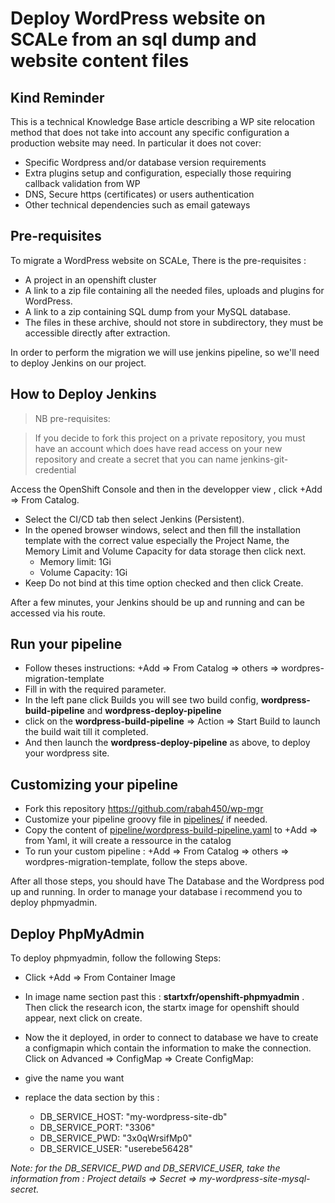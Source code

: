 # Deploy WordPress website on SCALe from an sql dump and website content files

## Kind Reminder

This is a technical Knowledge Base article describing a WP site relocation method that does not take into account any specific configuration a production website may need. In particular it does not cover:
* Specific Wordpress and/or database version requirements
* Extra plugins setup and configuration, especially those requiring callback validation from WP
* DNS,  Secure https (certificates) or users authentication
* Other technical dependencies such as email gateways




## Pre-requisites

To migrate a WordPress website on SCALe, There is the pre-requisites :

* A project in an openshift cluster
* A link to a zip file containing all the needed files, uploads and plugins for WordPress.
* A link to a zip containing SQL dump from your MySQL database.
* The files  in these archive, should not store in subdirectory, they must be accessible directly after extraction.

In order to perform the migration we will use jenkins pipeline, so we'll need to deploy Jenkins on our project.

## How to Deploy Jenkins

> NB 
>pre-requisites:

>If you decide to fork this project on a private repository, you must have an account which does have read access on your new repository and create a secret that you can name jenkins-git-credential 

Access the OpenShift Console and then in the developper view , click +Add => From Catalog.
* Select the CI/CD tab then select Jenkins (Persistent).
* In the opened browser windows, select and then fill the installation template with the correct value especially the Project Name, the Memory Limit and Volume Capacity for data storage then click next.
    * Memory limit: 1Gi
    * Volume Capacity: 1Gi
* Keep Do not bind at this time option checked and then click Create.

After a few minutes, your Jenkins should be up and running and can be accessed via his route. 

## Run your pipeline
* Follow theses instructions: +Add => From Catalog => others => wordpres-migration-template
* Fill in with the required parameter.
* In the left pane click Builds you will see two build config, **wordpress-build-pipeline** and **wordpress-deploy-pipeline**
* click on the **wordpress-build-pipeline** => Action => Start Build to launch the build wait till it completed.
* And then launch the **wordpress-deploy-pipeline** as above, to deploy your wordpress site.

## Customizing your pipeline 

* Fork this repository https://github.com/rabah450/wp-mgr
* Customize your pipeline groovy file in [pipelines/](pipeline/) if needed.
* Copy the content of [pipeline/wordpress-build-pipeline.yaml](pipeline/wordpress-build-pipeline.yaml) to +Add => from Yaml, it will create a ressource in the catalog
* To run your custom pipeline : +Add => From Catalog => others => wordpres-migration-template, follow the steps above.


After all those steps, you should have The Database and the Wordpress pod up and running. In order to manage your database i recommend you to deploy phpmyadmin.

## Deploy PhpMyAdmin

To deploy phpmyadmin, follow the following Steps:

* Click +Add => From Container Image

* In image name section past this : **startxfr/openshift-phpmyadmin** . Then click the research icon, the startx image for openshift should appear, next click on create.

* Now the it deployed, in order to connect to database we have to create a configmapin which contain the information to make the connection.
Click on Advanced => ConfigMap => Create ConfigMap:

 - give the name you want 
 - replace the data section by this :
 

      * DB_SERVICE_HOST: "my-wordpress-site-db"
      * DB_SERVICE_PORT: "3306"
      * DB_SERVICE_PWD: "3x0qWrsifMp0"
      * DB_SERVICE_USER: "userebe56428"

*Note: for the DB_SERVICE_PWD and DB_SERVICE_USER, take the information from : Project details => Secret => my-wordpress-site-mysql-secret.*


